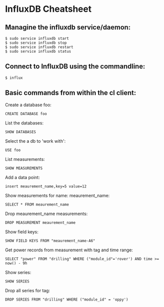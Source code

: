 # InfluxDB Cheatsheet

## Managine the influxdb service/daemon:
    
    $ sudo service influxdb start
    $ sudo service influxdb stop
    $ sudo service influxdb restart
    $ sudo service influxdb status

## Connect to InfluxDB using the commandline:

    $ influx

## Basic commands from within the cl client:

Create a database foo:

    CREATE DATABASE foo

List the databases:

    SHOW DATABASES

Select the a db to 'work with':

    USE foo

List measurements:

    SHOW MEASUREMENTS

Add a data point:

    insert meaurement_name,key=5 value=12


Show measurements for name: meaurement_name:

    SELECT * FROM meaurement_name

Drop meaurement_name measurements:

    DROP MEASUREMENT meaurement_name

Show field keys:

    SHOW FIELD KEYS FROM "meaurement_name-A6"
    
Get power records from measurement with tag and time range:

    SELECT "power" FROM "drilling" WHERE ("module_id"='rover') AND time >= now() - 9h

Show series:
    
    SHOW SERIES
    
Drop all series for tag:

    DROP SERIES FROM "drilling" WHERE ("module_id" = 'oppy')
